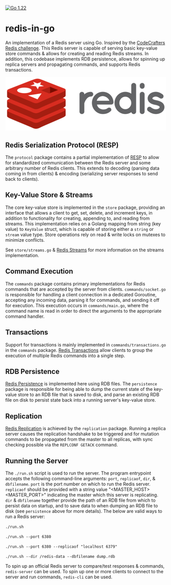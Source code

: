 [![Go 1.22](https://img.shields.io/badge/go-1.22-9cf.svg)](https://golang.org/dl/)

# redis-in-go

An implementation of a Redis server using Go. Inspired by the [CodeCrafters Redis challenge](https://app.codecrafters.io/courses/redis/overview). This Redis server is capable of serving basic key-value store commands & allows for creating and reading Redis streams. In addition, this codebase implements RDB persistence, allows for spinning up replica servers and propagating commands, and supports Redis transactions.

![Redis Logo](./docs/assets/redis-logo.png)

## Redis Serialization Protocol (RESP)

The `protocol` package contains a partial implementation of [RESP](https://redis.io/docs/latest/develop/reference/protocol-spec/) to allow for standardized communication between the Redis server and some arbitrary number of Redis clients. This extends to decoding (parsing data coming in from clients) & encoding (serializing server responses to send back to clients).

## Key-Value Store & Streams

The core key-value store is implemented in the `store` package, providing an interface that allows a client to get, set, delete, and increment keys, in addition to functionality for creating, appending to, and reading from streams. This implementation relies on a Golang mapping from string (key value) to `KeyValue` struct, which is capable of storing either a `string` or `stream` value type. Store operations rely on read & write locks on mutexes to minimize conflicts.

See `store/streams.go` & [Redis Streams](https://redis.io/docs/latest/develop/data-types/streams/) for more information on the streams implementation.

## Command Execution

The `commands` package contains primary implementations for Redis commands that are accepted by the server from clients. `commands/socket.go` is responsible for handling a client connection in a dedicated Goroutine, accepting any incoming data, parsing it for commands, and sending it off for execution. This execution occurs in `commands/main.go`, where the command name is read in order to direct the arguments to the appropriate command handler.

## Transactions

Support for transactions is mainly implemented in `commands/transactions.go` in the `commands` package. [Redis Transactions](https://redis.io/docs/latest/develop/interact/transactions/) allow clients to group the execution of multiple Redis commands into a single step.

## RDB Persistence

[Redis Persistence](https://redis.io/docs/latest/operate/oss_and_stack/management/persistence/) is implemented here using RDB files. The `persistence` package is responsible for being able to dump the current state of the key-value store to an RDB file that is saved to disk, and parse an existing RDB file on disk to persist state back into a running server's key-value store.

## Replication

[Redis Replication](https://redis.io/docs/latest/operate/oss_and_stack/management/replication/) is achieved by the `replication` package. Running a replica server causes the replication handshake to be triggered and for mutation commands to be propagated from the master to all replicas, with sync checking possible via the `REPLCONF GETACK` command.

## Running the Server

The `./run.sh` script is used to run the server. The program entrypoint accepts the following command-line arguments: `port`, `replicaof`, `dir`, & `dbfilename`. `port` is the port number on which to run the Redis server. `replicaof` should be provided with a string value "<MASTER_HOST> <MASTER_PORT>" indicating the master which this server is replicating. `dir` & `dbfilename` together provide the path of an RDB file from which to persist data on startup, and to save data to when dumping an RDB file to disk (see `persistence` above for more details). The below are valid ways to run a Redis server:

`./run.sh`

`./run.sh --port 6380`

`./run.sh --port 6380 --replicaof "localhost 6379"`

`./run.sh --dir /redis-data --dbfilename dump.rdb`

To spin up an official Redis server to compare/test responses & commands, `redis-server` can be used. To spin up one or more clients to connect to the server and run commands, `redis-cli` can be used.
